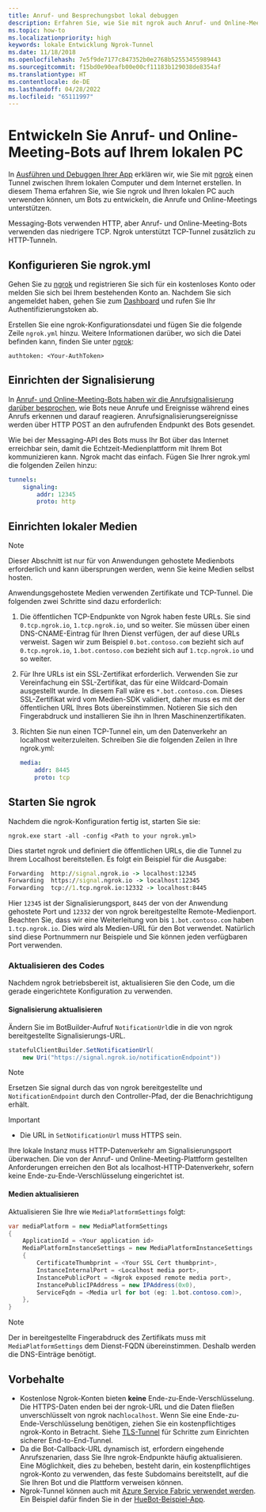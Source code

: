 ```yaml
---
title: Anruf- und Besprechungsbot lokal debuggen
description: Erfahren Sie, wie Sie mit ngrok auch Anruf- und Online-Meeting-Bots auf Ihrem lokalen PC entwickeln können.
ms.topic: how-to
ms.localizationpriority: high
keywords: lokale Entwicklung Ngrok-Tunnel
ms.date: 11/18/2018
ms.openlocfilehash: 7e5f9de7177c847352b0e2768b52553455989443
ms.sourcegitcommit: f15bd0e90eafb00e00cf11183b129038de8354af
ms.translationtype: HT
ms.contentlocale: de-DE
ms.lasthandoff: 04/28/2022
ms.locfileid: "65111997"
---
```

# <a name="develop-calling-and-online-meeting-bots-on-your-local-pc"></a>Entwickeln Sie Anruf- und Online-Meeting-Bots auf Ihrem lokalen PC

In [Ausführen und Debuggen Ihrer App](../../concepts/build-and-test/debug.md) erklären wir, wie Sie mit [ngrok](https://ngrok.com) einen Tunnel zwischen Ihrem lokalen Computer und dem Internet erstellen. In diesem Thema erfahren Sie, wie Sie ngrok und Ihren lokalen PC auch verwenden können, um Bots zu entwickeln, die Anrufe und Online-Meetings unterstützen.

Messaging-Bots verwenden HTTP, aber Anruf- und Online-Meeting-Bots verwenden das niedrigere TCP. Ngrok unterstützt TCP-Tunnel zusätzlich zu HTTP-Tunneln.

## <a name="configure-ngrokyml"></a>Konfigurieren Sie ngrok.yml

Gehen Sie zu [ngrok](https://ngrok.com) und registrieren Sie sich für ein kostenloses Konto oder melden Sie sich bei Ihrem bestehenden Konto an. Nachdem Sie sich angemeldet haben, gehen Sie zum [Dashboard](https://dashboard.ngrok.com) und rufen Sie Ihr Authentifizierungstoken ab.

Erstellen Sie eine ngrok-Konfigurationsdatei und fügen Sie die folgende Zeile `ngrok.yml` hinzu. Weitere Informationen darüber, wo sich die Datei befinden kann, finden Sie unter [ngrok](https://ngrok.com/docs#config):

  `authtoken: <Your-AuthToken>`

## <a name="set-up-signaling"></a>Einrichten der Signalisierung

In [Anruf- und Online-Meeting-Bots haben wir die Anrufsignalisierung darüber besprochen](./calls-meetings-bots-overview.md), wie Bots neue Anrufe und Ereignisse während eines Anrufs erkennen und darauf reagieren. Anrufsignalisierungsereignisse werden über HTTP POST an den aufrufenden Endpunkt des Bots gesendet.

Wie bei der Messaging-API des Bots muss Ihr Bot über das Internet erreichbar sein, damit die Echtzeit-Medienplattform mit Ihrem Bot kommunizieren kann. Ngrok macht das einfach. Fügen Sie Ihrer ngrok.yml die folgenden Zeilen hinzu:

```yaml
tunnels:
    signaling:
        addr: 12345
        proto: http
```

## <a name="set-up-local-media"></a>Einrichten lokaler Medien

> [!NOTE]
> Dieser Abschnitt ist nur für von Anwendungen gehostete Medienbots erforderlich und kann übersprungen werden, wenn Sie keine Medien selbst hosten.

Anwendungsgehostete Medien verwenden Zertifikate und TCP-Tunnel. Die folgenden zwei Schritte sind dazu erforderlich:

1. Die öffentlichen TCP-Endpunkte von Ngrok haben feste URLs. Sie sind `0.tcp.ngrok.io`, `1.tcp.ngrok.io`, und so weiter. Sie müssen über einen DNS-CNAME-Eintrag für Ihren Dienst verfügen, der auf diese URLs verweist. Sagen wir zum Beispiel `0.bot.contoso.com` bezieht sich auf `0.tcp.ngrok.io`, `1.bot.contoso.com` bezieht sich auf `1.tcp.ngrok.io` und so weiter.
2. Für Ihre URLs ist ein SSL-Zertifikat erforderlich. Verwenden Sie zur Vereinfachung ein SSL-Zertifikat, das für eine Wildcard-Domain ausgestellt wurde. In diesem Fall wäre es `*.bot.contoso.com`. Dieses SSL-Zertifikat wird vom Medien-SDK validiert, daher muss es mit der öffentlichen URL Ihres Bots übereinstimmen. Notieren Sie sich den Fingerabdruck und installieren Sie ihn in Ihren Maschinenzertifikaten.
3. Richten Sie nun einen TCP-Tunnel ein, um den Datenverkehr an localhost weiterzuleiten. Schreiben Sie die folgenden Zeilen in Ihre ngrok.yml:

    ```yaml
    media:
        addr: 8445
        proto: tcp
    ```

## <a name="start-ngrok"></a>Starten Sie ngrok

Nachdem die ngrok-Konfiguration fertig ist, starten Sie sie:

  `ngrok.exe start -all -config <Path to your ngrok.yml>`

Dies startet ngrok und definiert die öffentlichen URLs, die die Tunnel zu Ihrem Localhost bereitstellen. Es folgt ein Beispiel für die Ausgabe:

```cmd
Forwarding  http://signal.ngrok.io -> localhost:12345
Forwarding  https://signal.ngrok.io -> localhost:12345
Forwarding  tcp://1.tcp.ngrok.io:12332 -> localhost:8445
```

Hier `12345` ist der Signalisierungsport, `8445` der von der Anwendung gehostete Port und `12332` der von ngrok bereitgestellte Remote-Medienport. Beachten Sie, dass wir eine Weiterleitung von bis `1.bot.contoso.com` haben `1.tcp.ngrok.io`. Dies wird als Medien-URL für den Bot verwendet. Natürlich sind diese Portnummern nur Beispiele und Sie können jeden verfügbaren Port verwenden.

### <a name="update-code"></a>Aktualisieren des Codes

Nachdem ngrok betriebsbereit ist, aktualisieren Sie den Code, um die gerade eingerichtete Konfiguration zu verwenden.

#### <a name="update-signaling"></a>Signalisierung aktualisieren

Ändern Sie im BotBuilder-Aufruf `NotificationUrl`die in die von ngrok bereitgestellte Signalisierungs-URL.

```csharp
statefulClientBuilder.SetNotificationUrl(
    new Uri("https://signal.ngrok.io/notificationEndpoint"))
```

> [!NOTE]
> Ersetzen Sie signal durch das von ngrok bereitgestellte und `NotificationEndpoint` durch den Controller-Pfad, der die Benachrichtigung erhält.

> [!IMPORTANT]
>
> * Die URL in `SetNotificationUrl` muss HTTPS sein.
>
> Ihre lokale Instanz muss HTTP-Datenverkehr am Signalisierungsport überwachen. Die von der Anruf- und Online-Meeting-Plattform gestellten Anforderungen erreichen den Bot als localhost-HTTP-Datenverkehr, sofern keine Ende-zu-Ende-Verschlüsselung eingerichtet ist.

#### <a name="update-media"></a>Medien aktualisieren

Aktualisieren Sie Ihre wie `MediaPlatformSettings` folgt:

```csharp
var mediaPlatform = new MediaPlatformSettings
{
    ApplicationId = <Your application id>
    MediaPlatformInstanceSettings = new MediaPlatformInstanceSettings
    {
        CertificateThumbprint = <Your SSL Cert thumbprint>,
        InstanceInternalPort = <Localhost media port>,
        InstancePublicPort = <Ngrok exposed remote media port>,
        InstancePublicIPAddress = new IPAddress(0x0),
        ServiceFqdn = <Media url for bot (eg: 1.bot.contoso.com)>,
    },
}
```

> [!NOTE]
> Der in bereitgestellte Fingerabdruck des Zertifikats muss mit `MediaPlatformSettings` dem Dienst-FQDN übereinstimmen. Deshalb werden die DNS-Einträge benötigt.

## <a name="caveats"></a>Vorbehalte

* Kostenlose Ngrok-Konten bieten **keine** Ende-zu-Ende-Verschlüsselung. Die HTTPS-Daten enden bei der ngrok-URL und die Daten fließen unverschlüsselt von ngrok nach`localhost`. Wenn Sie eine Ende-zu-Ende-Verschlüsselung benötigen, ziehen Sie ein kostenpflichtiges ngrok-Konto in Betracht. Siehe [TLS-Tunnel](https://ngrok.com/docs#tls) für Schritte zum Einrichten sicherer End-to-End-Tunnel.
* Da die Bot-Callback-URL dynamisch ist, erfordern eingehende Anrufszenarien, dass Sie Ihre ngrok-Endpunkte häufig aktualisieren. Eine Möglichkeit, dies zu beheben, besteht darin, ein kostenpflichtiges ngrok-Konto zu verwenden, das feste Subdomains bereitstellt, auf die Sie Ihren Bot und die Plattform verweisen können.
* Ngrok-Tunnel können auch mit [Azure Service Fabric verwendet werden](/azure/service-fabric/service-fabric-overview). Ein Beispiel dafür finden Sie in der [HueBot-Beispiel-App](https://github.com/microsoftgraph/microsoft-graph-comms-samples/tree/master/Samples/V1.0Samples/LocalMediaSamples/HueBot/HueBot).

